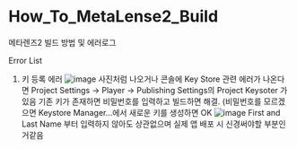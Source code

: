 # How_To_MetaLense2_Build
 메타렌즈2 빌드 방법 및 에러로그

Error List 
  1. 키 등록 에러
      ![image](https://github.com/user-attachments/assets/9761c054-808f-456b-bd49-b268fb40e1f8)
     사진처럼 나오거나 콘솔에 Key Store 관련 에러가 나온다면
     Project Settings -> Player -> Publishing Settings의 Project Keysoter 가 있음
     기존 키가 존재하면 비밀번호를 입력하고 빌드하면 해결.
     (비밀번호를 모르겠으면 Keystore Manager...에서 새로운 키를 생성하면 OK
     ![image](https://github.com/user-attachments/assets/2a45c49f-5758-4c54-a1c6-c3deb893aa07)
     First and Last Name 부터 입력하지 않아도 상관없으며 실제 앱 배포 시 신경써야할 부분인거같음

